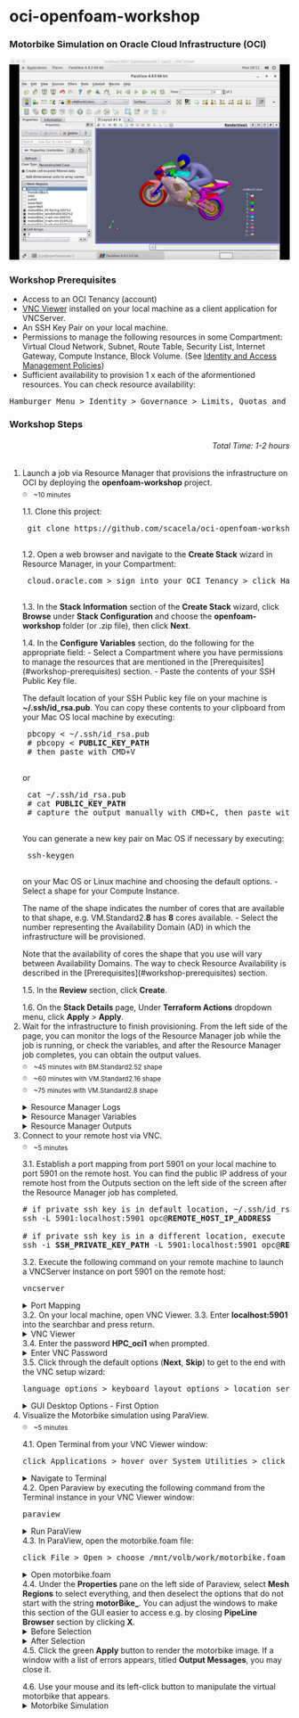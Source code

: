 # oci-openfoam-workshop

### Motorbike Simulation on Oracle Cloud Infrastructure (OCI)
<div style="text-align:center">
	<img src="./pictures/openfoam-workshop-vm-standard2-16/13-paraview-motorbike.png"
	/>
</div>

### Workshop Prerequisites
- Access to an OCI Tenancy (account)
- [VNC Viewer](https://www.realvnc.com/en/connect/download/viewer/) installed on your local machine as a client application for VNCServer.
- An SSH Key Pair on your local machine.
- Permissions to manage the following resources in some Compartment: Virtual Cloud Network, Subnet, Route Table, Security List, Internet Gateway, Compute Instance, Block Volume. (See [Identity and Access Management Policies](https://docs.oracle.com/en-us/iaas/data-safe/doc/iam-policies.html))
- Sufficient availability to provision 1 x each of the aformentioned resources. You can check resource availability:
<pre>
Hamburger Menu &gt Identity &gt Governance &gt Limits, Quotas and Usage
</pre>

### Workshop Steps
###### <p align="right">Total Time: 1-2 hours</p>
1. Launch a job via Resource Manager that provisions the infrastructure on OCI by deploying the <b>openfoam-workshop</b> project.\
	<sub><sup><sub>:clock3:</sub></sup></sub>
	&nbsp;
	<sub>~10 minutes</sub>
	<p></p>
	1.1. Clone this project:
	<p></p>
	<pre>
	git clone https://github.com/scacela/oci-openfoam-workshop
	</pre>
	1.2. Open a web browser and navigate to the <b>Create Stack</b> wizard in Resource Manager, in your Compartment:
	<p></p>
	<pre>
	cloud.oracle.com &gt sign into your OCI Tenancy &gt click Hamburger Menu &gt hover over <b>Resource Manager</b> &gt click <b>Stacks</b> &gt choose your Compartment from the dropdown menu under <b>List Scope</b> &gt click <b>Create Stack</b>
	</pre>
	1.3. In the <b>Stack Information</b> section of the <b>Create Stack</b> wizard, click <b>Browse</b> under <b>Stack Configuration</b> and choose the <b>openfoam-workshop</b> folder (or .zip file), then click <b>Next</b>.
	<p></p>
	1.4. In the <b>Configure Variables</b> section, do the following for the appropriate field:
	- Select a Compartment where you have permissions to manage the resources that are mentioned in the [Prerequisites](#workshop-prerequisites) section.
	- Paste the contents of your SSH Public Key file.
	<p></p>
	The default location of your SSH Public key file on your machine is <b>~/.ssh/id_rsa.pub</b>. You can copy these contents to your clipboard from your Mac OS local machine by executing:
		<p></p>
	<pre>
	pbcopy &lt ~/.ssh/id_rsa.pub
	# pbcopy &lt <b>PUBLIC_KEY_PATH</b>
	# then paste with CMD+V
	</pre>
	<p>or</p>
	<pre>
	cat ~/.ssh/id_rsa.pub
	# cat <b>PUBLIC_KEY_PATH</b>
	# capture the output manually with CMD+C, then paste with CMD+V
	</pre>
		<p>You can generate a new key pair on Mac OS if necessary by executing:</p>
	<pre>
	ssh-keygen
	</pre>
		on your Mac OS or Linux machine and choosing the default options.
	- Select a shape for your Compute Instance.
	<p></p>
	The name of the shape indicates the number of cores that are available to that shape, e.g. VM.Standard2.<b>8</b> has <b>8</b> cores available.
	- Select the number representing the Availability Domain (AD) in which the infrastructure will be provisioned.
	<p></p>
	Note that the availability of cores the shape that you use will vary between Availability Domains. The way to check Resource Availability is described in the [Prerequisites](#workshop-prerequisites) section.
	<p></p>
	1.5. In the <b>Review</b> section, click <b>Create</b>.
	<p></p>
	1.6. On the <b>Stack Details</b> page, Under <b>Terraform Actions</b> dropdown menu, click <b>Apply</b> > <b>Apply</b>.
2. Wait for the infrastructure to finish provisioning.
	From the left side of the page, you can monitor the logs of the Resource Manager job while the job is running, or check the variables, and after the Resource Manager job completes, you can obtain the output values.\
	<sub><sup><sub>:clock3:</sub></sup></sub>
	&nbsp;
	<sub>~45 minutes with BM.Standard2.52 shape</sub>\
	<sub><sup><sub>:clock3:</sub></sup></sub>
	&nbsp;
	<sub>~60 minutes with VM.Standard2.16 shape</sub>\
	<sub><sup><sub>:clock3:</sub></sup></sub>
	&nbsp;
	<sub>~75 minutes with VM.Standard2.8 shape</sub>
	<p></p>
	<details>
		<summary>Resource Manager Logs</summary>
	<div style="text-align:center"><img src="./pictures/openfoam-workshop-vm-standard2-16/01-resource-manager-logs.png"/></div>
	</details>
	<details>
		<summary>Resource Manager Variables</summary>
	<div style="text-align:center"><img src="./pictures/openfoam-workshop-vm-standard2-16/02-resource-manager-variables.png"/></div>
	</details>
	<details>
		<summary>Resource Manager Outputs</summary>
	<div style="text-align:center"><img src="./pictures/openfoam-workshop-vm-standard2-16/03-resource-manager-outputs.png"/></div>
	</details>
3.	Connect to your remote host via VNC.\
	<sub><sup><sub>:clock3:</sub></sup></sub>
	&nbsp;
	<sub>~5 minutes</sub>
	<p></p>
	3.1. Establish a port mapping from port 5901 on your local machine to port 5901 on the remote host. You can find the public IP address of your remote host from the Outputs section on the left side of the screen after the Resource Manager job has completed.
	<p></p>
	<pre>
	# if private ssh key is in default location, ~/.ssh/id_rsa
	ssh -L 5901:localhost:5901 opc@<b>REMOTE_HOST_IP_ADDRESS</b>
	&nbsp;
	# if private ssh key is in a different location, execute this command:
	ssh -i <b>SSH_PRIVATE_KEY_PATH</b> -L 5901:localhost:5901 opc@<b>REMOTE_HOST_IP_ADDRESS</b>
	</pre>
	<p></p>
	3.2. Execute the following command on your remote machine to launch a VNCServer instance on port 5901 on the remote host:
	<p></p>
	<pre>
	vncserver
	</pre>
	<details>
		<summary>Port Mapping</summary>
	<div style="text-align:center"><img src="./pictures/openfoam-workshop-vm-standard2-16/04-vnc-connection-port-mapping.png"/></div>
	</details>
	3.2. On your local machine, open VNC Viewer.
	3.3. Enter <b>localhost:5901</b> into the searchbar and press return.
	<details>
		<summary>VNC Viewer</summary>
	<div style="text-align:center"><img src="./pictures/openfoam-workshop-vm-standard2-16/05-vnc-connection-vnc-viewer.png"/></div>
	</details>
	3.4. Enter the password <b>HPC_oci1</b> when prompted.
	<details>
		<summary>Enter VNC Password</summary>
	<div style="text-align:center"><img src="./pictures/openfoam-workshop-vm-standard2-16/06-vnc-connection-enter-password.png"/></div>
	</details>
	3.5. Click through the default options (<b>Next</b>, <b>Skip</b>) to get to the end with the VNC setup wizard:
	<p></p>
	<pre>
	language options &gt keyboard layout options &gt location services options &gt connect online accounts options
	</pre>
	<details>
		<summary>GUI Desktop Options - First Option</summary>
	<div style="text-align:center"><img src="./pictures/openfoam-workshop-vm-standard2-16/07-vnc-connection-choose-language.png"/></div>
	</details>
4.	Visualize the Motorbike simulation using ParaView.\
	<sub><sup><sub>:clock3:</sub></sup></sub>
	&nbsp;
	<sub>~5 minutes</sub>
	<p></p>
	4.1. Open Terminal from your VNC Viewer window:
	<p></p>
	<pre>
	click Applications &gt hover over System Utilities &gt click Terminal
	</pre>
	<details>
		<summary>Navigate to Terminal</summary>
	<div style="text-align:center"><img src="./pictures/openfoam-workshop-vm-standard2-16/08-vnc-connection-nav-to-terminal.png"/></div>
	</details>
	4.2. Open Paraview by executing the following command from the Terminal instance in your VNC Viewer window:
	<p></p>
	<pre>
	paraview
	</pre>
	<details>
		<summary>Run ParaView</summary>
	<div style="text-align:center"><img src="./pictures/openfoam-workshop-vm-standard2-16/09-vnc-connection-run-paraview.png"/></div>
	</details>
	4.3. In ParaView, open the motorbike.foam file:
	<p></p>
	<pre>
	click File > Open > choose /mnt/volb/work/motorbike.foam
	</pre>
	<details>
		<summary>Open motorbike.foam</summary>
	<div style="text-align:center"><img src="./pictures/openfoam-workshop-vm-standard2-16/10-paraview-open-motorbike-file.png"/></div>
	</details>
	4.4. Under the <b>Properties</b> pane on the left side of Paraview, select <b>Mesh Regions</b> to select everything, and then deselect the options that do not start with the string <b>motorBike_</b>. You can adjust the windows to make this section of the GUI easier to access e.g. by closing <b>PipeLine Browser</b> section by clicking <b>X</b>.
	<details>
		<summary>Before Selection</summary>
	<div style="text-align:center"><img src="./pictures/openfoam-workshop-vm-standard2-16/11-paraview-before-select.png"/></div>
	</details>
	<details>
		<summary>After Selection</summary>
	<div style="text-align:center"><img src="./pictures/openfoam-workshop-vm-standard2-16/12-paraview-after-select.png"/></div>
	</details>
	4.5. Click the green <b>Apply</b> button to render the motorbike image. If a window with a list of errors appears, titled <b>Output Messages</b>, you may close it.
	<p></p>
	4.6. Use your mouse and its left-click button to manipulate the virtual motorbike that appears.
	<details>
		<summary>Motorbike Simulation</summary>
	<div style="text-align:center"><img src="./pictures/openfoam-workshop-vm-standard2-16/13-paraview-motorbike.png"/></div>
	</details>
